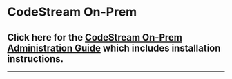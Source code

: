 # CodeStream On-Prem

## Click here for the [CodeStream On-Prem Administration Guide](https://docs.codestream.com/onprem) which includes installation instructions.

---
